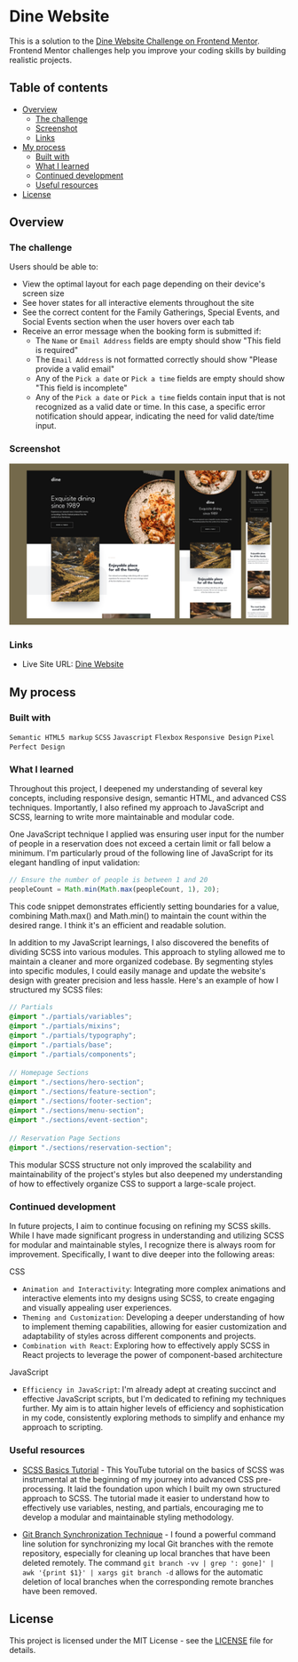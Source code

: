# Dine Website

This is a solution to the [Dine Website Challenge on Frontend Mentor](https://www.frontendmentor.io/challenges/dine-restaurant-website-yAt7Vvxt7). Frontend Mentor challenges help you improve your coding skills by building realistic projects.

## Table of contents

- [Overview](#overview)
  - [The challenge](#the-challenge)
  - [Screenshot](#screenshot)
  - [Links](#links)
- [My process](#my-process)
  - [Built with](#built-with)
  - [What I learned](#what-i-learned)
  - [Continued development](#continued-development)
  - [Useful resources](#useful-resources)
- [License](#license)

## Overview

### The challenge

Users should be able to:

- View the optimal layout for each page depending on their device's screen size
- See hover states for all interactive elements throughout the site
- See the correct content for the Family Gatherings, Special Events, and Social Events section when the user hovers over each tab
- Receive an error message when the booking form is submitted if:
  - The `Name` or `Email Address` fields are empty should show "This field is required"
  - The `Email Address` is not formatted correctly should show "Please provide a valid email"
  - Any of the `Pick a date` or `Pick a time` fields are empty should show "This field is incomplete"
  - Any of the `Pick a date` or `Pick a time` fields contain input that is not recognized as a valid date or time. In this case, a specific error notification should appear, indicating the need for valid date/time input.

### Screenshot

![dine screenshot](/assets/dine-screenshot-min.png)

### Links

- Live Site URL: [Dine Website](https://aljoschany.github.io/dine-landingpage/)

## My process

### Built with

`Semantic HTML5 markup` `SCSS` `Javascript` `Flexbox` `Responsive Design` `Pixel Perfect Design`

### What I learned

Throughout this project, I deepened my understanding of several key concepts, including responsive design, semantic HTML, and advanced CSS techniques. Importantly, I also refined my approach to JavaScript and SCSS, learning to write more maintainable and modular code.

One JavaScript technique I applied was ensuring user input for the number of people in a reservation does not exceed a certain limit or fall below a minimum. I'm particularly proud of the following line of JavaScript for its elegant handling of input validation:

```js
// Ensure the number of people is between 1 and 20
peopleCount = Math.min(Math.max(peopleCount, 1), 20);
```

This code snippet demonstrates efficiently setting boundaries for a value, combining Math.max() and Math.min() to maintain the count within the desired range. I think it's an efficient and readable solution.

In addition to my JavaScript learnings, I also discovered the benefits of dividing SCSS into various modules. This approach to styling allowed me to maintain a cleaner and more organized codebase. By segmenting styles into specific modules, I could easily manage and update the website's design with greater precision and less hassle. Here's an example of how I structured my SCSS files:

```scss
// Partials
@import "./partials/variables";
@import "./partials/mixins";
@import "./partials/typography";
@import "./partials/base";
@import "./partials/components";

// Homepage Sections
@import "./sections/hero-section";
@import "./sections/feature-section";
@import "./sections/footer-section";
@import "./sections/menu-section";
@import "./sections/event-section";

// Reservation Page Sections
@import "./sections/reservation-section";
```

This modular SCSS structure not only improved the scalability and maintainability of the project's styles but also deepened my understanding of how to effectively organize CSS to support a large-scale project.

### Continued development

In future projects, I aim to continue focusing on refining my SCSS skills. While I have made significant progress in understanding and utilizing SCSS for modular and maintainable styles, I recognize there is always room for improvement. Specifically, I want to dive deeper into the following areas:

CSS

- `Animation and Interactivity`: Integrating more complex animations and interactive elements into my designs using SCSS, to create engaging and visually appealing user experiences.
- `Theming and Customization`: Developing a deeper understanding of how to implement theming capabilities, allowing for easier customization and adaptability of styles across different components and projects.
- `Combination with React`: Exploring how to effectively apply SCSS in React projects to leverage the power of component-based architecture

JavaScript

- `Efficiency in JavaScript`: I'm already adept at creating succinct and effective JavaScript scripts, but I'm dedicated to refining my techniques further. My aim is to attain higher levels of efficiency and sophistication in my code, consistently exploring methods to simplify and enhance my approach to scripting.

### Useful resources

- [SCSS Basics Tutorial](https://www.youtube.com/watch?v=tHTe1Sag1Oc) - This YouTube tutorial on the basics of SCSS was instrumental at the beginning of my journey into advanced CSS pre-processing. It laid the foundation upon which I built my own structured approach to SCSS. The tutorial made it easier to understand how to effectively use variables, nesting, and partials, encouraging me to develop a modular and maintainable styling methodology.

- [Git Branch Synchronization Technique](https://code-fever.de/artikel/quicktipp-loschen-lokaler-git-branches-ohne-remote.html) -  I found a powerful command line solution for synchronizing my local Git branches with the remote repository, especially for cleaning up local branches that have been deleted remotely. The command ```git branch -vv | grep ': gone]' | awk '{print $1}' | xargs git branch -d``` allows for the automatic deletion of local branches when the corresponding remote branches have been removed.

## License

This project is licensed under the MIT License - see the [LICENSE](LICENSE.md) file for details.
